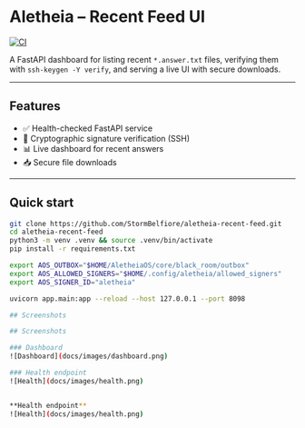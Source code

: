 # Aletheia – Recent Feed UI

[![CI](https://github.com/StormBelfiore/aletheia-recent-feed/actions/workflows/ci.yml/badge.svg)](https://github.com/StormBelfiore/aletheia-recent-feed/actions/workflows/ci.yml)

A FastAPI dashboard for listing recent `*.answer.txt` files, verifying them with `ssh-keygen -Y verify`, and serving a live UI with secure downloads.

---

## Features
- ✅ Health-checked FastAPI service  
- 🔑 Cryptographic signature verification (SSH)  
- 📊 Live dashboard for recent answers  
- 📥 Secure file downloads  

---

## Quick start

```bash
git clone https://github.com/StormBelfiore/aletheia-recent-feed.git
cd aletheia-recent-feed
python3 -m venv .venv && source .venv/bin/activate
pip install -r requirements.txt

export AOS_OUTBOX="$HOME/AletheiaOS/core/black_room/outbox"
export AOS_ALLOWED_SIGNERS="$HOME/.config/aletheia/allowed_signers"
export AOS_SIGNER_ID="aletheia"

uvicorn app.main:app --reload --host 127.0.0.1 --port 8098

## Screenshots

## Screenshots

### Dashboard
![Dashboard](docs/images/dashboard.png)

### Health endpoint
![Health](docs/images/health.png)


**Health endpoint**
![Health](docs/images/health.png)
